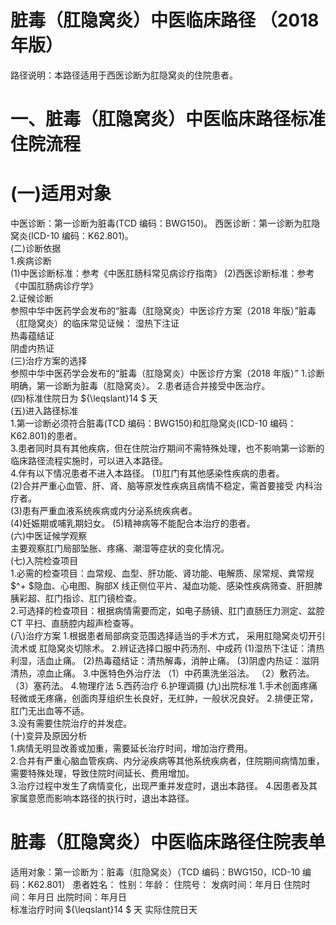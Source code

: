 # 脏毒（肛隐窝炎）中医临床路径 （2018 年版）  
路径说明：本路径适用于西医诊断为肛隐窝炎的住院患者。  
# 一、脏毒（肛隐窝炎）中医临床路径标准住院流程  
#     (一)适用对象  
中医诊断：第一诊断为脏毒(TCD 编码：BWG150)。 西医诊断：第一诊断为肛隐窝炎(ICD-10 编码：K62.801)。  
(二)诊断依据  
1.疾病诊断  
(1)中医诊断标准：参考《中医肛肠科常见病诊疗指南》 (2)西医诊断标准：参考《中国肛肠病诊疗学》  
2.证候诊断  
参照中华中医药学会发布的“脏毒（肛隐窝炎）中医诊疗方案（2018 年版）”脏毒（肛隐窝炎）的临床常见证候： 湿热下注证  
热毒蕴结证  
阴虚内热证  
(三)治疗方案的选择  
参照中华中医药学会发布的“脏毒（肛隐窝炎）中医诊疗方案（2018 年版）”
    1.诊断明确，第一诊断为脏毒（肛隐窝炎）。 
    2.患者适合并接受中医治疗。  
(四)标准住院日为 ${\leqslant}14 $ 天  
(五)进入路径标准  
1.第一诊断必须符合脏毒(TCD 编码：BWG150)和肛隐窝炎(ICD-10 编码：K62.801)的患者。  
3.患者同时具有其他疾病，但在住院治疗期间不需特殊处理，也不影响第一诊断的临床路径流程实施时，可以进入本路径。  
4.伴有以下情况患者不进入本路径。 (1)肛门有其他感染性疾病的患者。  
(2)合并严重心血管、肝、肾、脑等原发性疾病且病情不稳定，需首要接受 内科治疗者。  
(3)患有严重血液系统疾病或内分泌系统疾病者。  
(4)妊娠期或哺乳期妇女。 (5)精神病等不能配合本治疗的患者。  
(六)中医证候学观察  
主要观察肛门局部坠胀、疼痛、潮湿等症状的变化情况。  
(七)入院检查项目  
1.必需的检查项目：血常规、血型、肝功能、肾功能、电解质、尿常规、粪常规 $^+ $隐血、心电图、胸部X 线正侧位平片、凝血功能、感染性疾病筛查、肝胆脾胰彩超、肛门指诊、肛门镜检查。  
2.可选择的检查项目：根据病情需要而定，如电子肠镜、肛门直肠压力测定、盆腔CT 平扫、直肠腔内超声检查等。  
(八)治疗方案 1.根据患者局部病变范围选择适当的手术方式， 采用肛隐窝炎切开引流术或 肛隐窝炎切除术。 2.辨证选择口服中药汤剂、中成药 
    (1)湿热下注证：清热利湿，活血止痛。 
     (2)热毒蕴结证：清热解毒，消肿止痛。 (3)阴虚内热证：滋阴清热，凉血止痛。 3.中医特色外治疗法 （1）中药熏洗坐浴法。 （2）敷药法。 （3）塞药法。 4.物理疗法 5.西药治疗  6.护理调摄  (九)出院标准  1.手术创面疼痛轻微或无疼痛，创面肉芽组织生长良好，无红肿，一般状况良好。 2.排便正常，肛门无出血等不适。  
3.没有需要住院治疗的并发症。  
(十)变异及原因分析  
1.病情无明显改善或加重，需要延长治疗时间，增加治疗费用。  
2.合并有严重心脑血管疾病、内分泌疾病等其他系统疾病者，住院期间病情加重，需要特殊处理，导致住院时间延长、费用增加。  
3.治疗过程中发生了病情变化，出现严重并发症时，退出本路径。  4.因患者及其家属意愿而影响本路径的执行时，退出本路径。  
# 脏毒（肛隐窝炎）中医临床路径住院表单  
适用对象：第一诊断为：脏毒（肛隐窝炎）（TCD 编码：BWG150，ICD-10 编码：K62.801） 患者姓名：     性别：年龄：      住院号： 发病时间：年月日  住院时间：年月日  出院时间：年月日  
标准治疗时间 ${\leqslant}14 $ 天            实际住院日天  